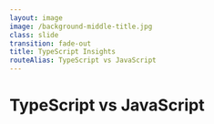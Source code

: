 ```yaml
---
layout: image
image: /background-middle-title.jpg
class: slide
transition: fade-out
title: TypeScript Insights
routeAlias: TypeScript vs JavaScript
---
```


<div class="flex h-full flex-items-center">
  <h1 class="text-left m-b-0 font-bold">
    TypeScript vs JavaScript
  </h1>
</div>
